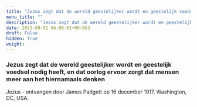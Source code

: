 ```yaml
---
title: "Jezus zegt dat de wereld geestelijker wordt en geestelijk voedsel nodig heeft, en dat oorlog ervoor zorgt dat mensen meer aan het hiernamaals denken"
menu_title: ""
description: "Jezus zegt dat de wereld geestelijker wordt en geestelijk voedsel nodig heeft, en dat oorlog ervoor zorgt dat mensen meer aan het hiernamaals denken"
date: 2023-09-01 06:00:01+00:863
draft: False
hidden: True
weight:
---
```

### Jezus zegt dat de wereld geestelijker wordt en geestelijk voedsel nodig heeft, en dat oorlog ervoor zorgt dat mensen meer aan het hiernamaals denken

Jezus - ontvangen door James Padgett op 16 december 1917, Washington, DC, USA.
